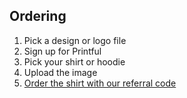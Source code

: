 ## Ordering

1. Pick a design or logo file
2. Sign up for Printful
3. Pick your shirt or hoodie
4. Upload the image
5. [Order the shirt with our referral code](https://www.printful.com/a/1399036:78934bd81b93204507d29fecae49d160)
